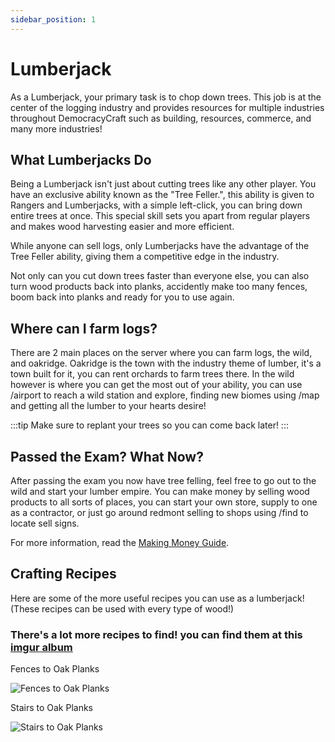```yaml
---
sidebar_position: 1
---
```


# Lumberjack

As a Lumberjack, your primary task is to chop down trees. This job is at the center of the logging industry and provides resources for multiple industries throughout DemocracyCraft such as building, resources, commerce, and many more industries!

## What Lumberjacks Do

Being a Lumberjack isn't just about cutting trees like any other player. You have an exclusive ability known as the "Tree Feller.", this ability is given to Rangers and Lumberjacks, with a simple left-click, you can bring down entire trees at once. This special skill sets you apart from regular players and makes wood harvesting easier and more efficient.

While anyone can sell logs, only Lumberjacks have the advantage of the Tree Feller ability, giving them a competitive edge in the industry.

Not only can you cut down trees faster than everyone else, you can also turn wood products back into planks, accidently make too many fences, boom back into planks and ready for you to use again.

## Where can I farm logs?

There are 2 main places on the server where you can farm logs, the wild, and oakridge. Oakridge is the town with the industry theme of lumber, it's a town built for it, you can rent orchards to farm trees there. In the wild however is where you can get the most out of your ability, you can use /airport to reach a wild station and explore, finding new biomes using /map and getting all the lumber to your hearts desire!

:::tip Make sure to replant your trees so you can come back later!
:::

## Passed the Exam? What Now?

After passing the exam you now have tree felling, feel free to go out to the wild and start your lumber empire. You can make money by selling wood products to all sorts of places, you can start your own store, supply to one as a contractor, or just go around redmont selling to shops using /find to locate sell signs. 

For more information, read the [Making Money Guide](https://democracycraft.net/threads/making-money.1410/).

## Crafting Recipes

Here are some of the more useful recipes you can use as a lumberjack! (These recipes can be used with every type of wood!)

### There's a lot more recipes to find! you can find them at this [imgur album](https://imgur.com/a/8i7b7KG)

Fences to Oak Planks

![Fences to Oak Planks](https://i.imgur.com/oKEOYf3.png)

Stairs to Oak Planks

![Stairs to Oak Planks](https://i.imgur.com/5B7g85l.png)
